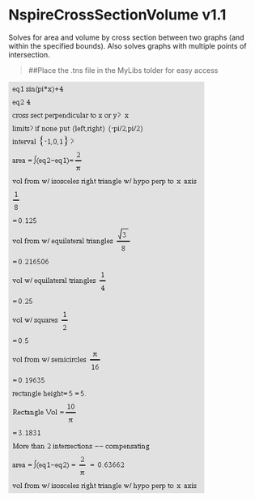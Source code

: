 # NspireCrossSectionVolume v1.1

Solves for area and volume by cross section between two graphs (and within the specified bounds). Also solves graphs with multiple points of intersection.

>##Place the .tns file in the MyLibs tolder for easy access


![alt tag](./ExamplePic1.PNG)
